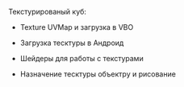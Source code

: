 ﻿Текстурированый куб:

- Texture UVMap и загрузка в VBO

- Загрузка тесктуры в Андроид 

- Шейдеры для работы с текстурами

- Назначение тесктуры объектру и рисование
